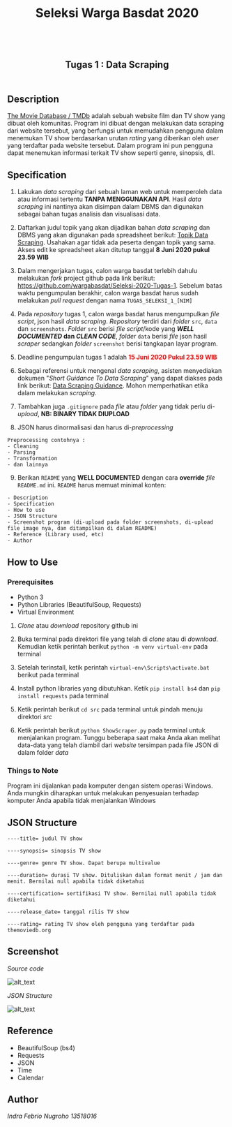 <h1 align="center">
  <br>
  Seleksi Warga Basdat 2020
  <br>
  <br>
</h1>

<h2 align="center">
  <br>
  Tugas 1 : Data Scraping
  <br>
  <br>
</h2>

## Description

[The Movie Database / TMDb](themoviedb.org) adalah sebuah website film dan TV show yang dibuat oleh komunitas. Program ini dibuat dengan melakukan data scraping dari website tersebut, yang berfungsi untuk memudahkan pengguna dalam menemukan TV show berdasarkan urutan _rating_ yang diberikan oleh _user_ yang terdaftar pada website tersebut. Dalam program ini pun pengguna dapat menemukan informasi terkait TV show seperti genre, sinopsis, dll.

## Specification

1. Lakukan _data scraping_ dari sebuah laman web untuk memperoleh data atau informasi tertentu __TANPA MENGGUNAKAN API__. Hasil _data scraping_ ini nantinya akan disimpan dalam DBMS dan digunakan sebagai bahan tugas analisis dan visualisasi data.

2. Daftarkan judul topik yang akan dijadikan bahan _data scraping_ dan DBMS yang akan digunakan pada spreadsheet berikut: [Topik Data Scraping](https://docs.google.com/spreadsheets/d/1TKpyye-ZuoW0npGzylXqvQng3zYm0EzfA9RHjfeFZBk/edit?usp=sharing). Usahakan agar tidak ada peserta dengan topik yang sama. Akses edit ke spreadsheet akan ditutup tanggal __8 Juni 2020 pukul 23.59 WIB__

3. Dalam mengerjakan tugas, calon warga basdat terlebih dahulu melakukan _fork_ project github pada link berikut: https://github.com/wargabasdat/Seleksi-2020-Tugas-1. Sebelum batas waktu pengumpulan berakhir, calon warga basdat harus sudah melakukan _pull request_ dengan nama ```TUGAS_SELEKSI_1_[NIM]```

4. Pada _repository_ tugas 1, calon warga basdat harus mengumpulkan _file script_, json hasil _data scraping_. _Repository_ terdiri dari _folder_ `src`, `data` dan `screenshots`. _Folder_ `src` berisi _file script_/kode yang __*WELL DOCUMENTED* dan *CLEAN CODE*__, _folder_ `data` berisi _file_ json hasil _scraper_ sedangkan _folder_ `screenshot` berisi tangkapan layar program.

5. Deadline pengumpulan tugas 1 adalah <span style="color:red">__15 Juni 2020 Pukul 23.59 WIB__</span>

6. Sebagai referensi untuk mengenal _data scraping_, asisten menyediakan dokumen "_Short Guidance To Data Scraping_" yang dapat diakses pada link berikut: [Data Scraping Guidance](http://bit.ly/DataScrapingGuidance). Mohon memperhatikan etika dalam melakukan _scraping_.

7. Tambahkan juga `.gitignore` pada _file_ atau _folder_ yang tidak perlu di-_upload_, __NB: BINARY TIDAK DIUPLOAD__

8. JSON harus dinormalisasi dan harus di-_preprocessing_
```
Preprocessing contohnya :
- Cleaning
- Parsing
- Transformation
- dan lainnya
```

9. Berikan `README` yang __WELL DOCUMENTED__ dengan cara __override__ _file_ `README.md` ini. `README` harus memuat minimal konten:
```
- Description
- Specification
- How to use
- JSON Structure
- Screenshot program (di-upload pada folder screenshots, di-upload file image nya, dan ditampilkan di dalam README)
- Reference (Library used, etc)
- Author
```

## How to Use

### Prerequisites

* Python 3
* Python Libraries (BeautifulSoup, Requests)
* Virtual Environment

1. _Clone_ atau _download_ repository github ini

2. Buka terminal pada direktori file yang telah di _clone_ atau di _download_. Kemudian ketik perintah berikut `python -m venv virtual-env` pada terminal

3. Setelah terinstall, ketik perintah `virtual-env\Scripts\activate.bat` berikut pada terminal 

4. Install python libraries yang dibutuhkan. Ketik `pip install bs4` dan `pip install requests` pada terminal

5. Ketik perintah berikut `cd src` pada terminal untuk pindah menuju direktori _src_ 

6. Ketik perintah berikut `python ShowScraper.py` pada terminal untuk menjalankan program. Tunggu beberapa saat maka Anda akan melihat data-data yang telah diambil dari _website_ tersimpan pada file JSON di dalam folder _data_

### Things to Note

Program ini dijalankan pada komputer dengan sistem operasi Windows. Anda mungkin diharapkan untuk melakukan penyesuaian terhadap komputer Anda apabila tidak menjalankan Windows

## JSON Structure
```
----title= judul TV show

----synopsis= sinopsis TV show

----genre= genre TV show. Dapat berupa multivalue

----duration= durasi TV show. Dituliskan dalam format menit / jam dan menit. Bernilai null apabila tidak diketahui

----certification= sertifikasi TV show. Bernilai null apabila tidak diketahui

----release_date= tanggal rilis TV show

----rating= rating TV show oleh pengguna yang terdaftar pada themoviedb.org
```

## Screenshot

*Source code*

![alt_text](screenshot/ss1.png)

*JSON Structure*

![alt_text](screenshot/ss2.png)

## Reference

* BeautifulSoup (bs4)
* Requests
* JSON
* Time
* Calendar

## Author

*Indra Febrio Nugroho 13518016*